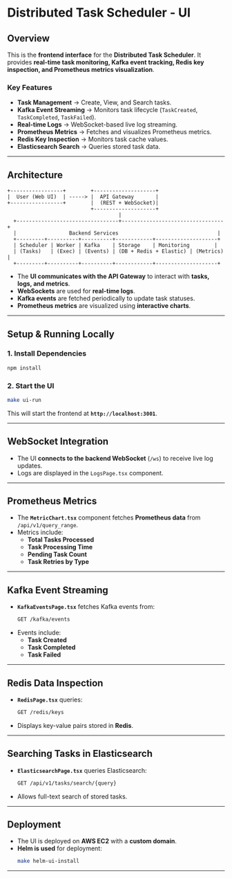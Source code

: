 # **Distributed Task Scheduler - UI**

## **Overview**
This is the **frontend interface** for the **Distributed Task Scheduler**. It provides **real-time task monitoring, Kafka event tracking, Redis key inspection, and Prometheus metrics visualization**.

### **Key Features**
- **Task Management** → Create, View, and Search tasks.
- **Kafka Event Streaming** → Monitors task lifecycle (`TaskCreated`, `TaskCompleted`, `TaskFailed`).
- **Real-time Logs** → WebSocket-based live log streaming.
- **Prometheus Metrics** → Fetches and visualizes Prometheus metrics.
- **Redis Key Inspection** → Monitors task cache values.
- **Elasticsearch Search** → Queries stored task data.

---

## **Architecture**
```
+-----------------+        +--------------------+
|  User (Web UI)  | -----> |  API Gateway       |
+-----------------+        |  (REST + WebSocket)|
                           +--------------------+
                                    |
  +---------------------------------+---------------------------------+
  |                 Backend Services                                |
  +---------+----------+----------+------------+--------------------+
  | Scheduler | Worker | Kafka    | Storage    | Monitoring        |
  | (Tasks)   | (Exec) | (Events) | (DB + Redis + Elastic) | (Metrics) |
  +---------+----------+----------+------------+--------------------+
```
- The **UI communicates with the API Gateway** to interact with **tasks, logs, and metrics**.
- **WebSockets** are used for **real-time logs**.
- **Kafka events** are fetched periodically to update task statuses.
- **Prometheus metrics** are visualized using **interactive charts**.

---

## **Setup & Running Locally**
### **1. Install Dependencies**
```sh
npm install
```
### **2. Start the UI**
```sh
make ui-run
```
This will start the frontend at **`http://localhost:3001`**.

---

## **WebSocket Integration**
- The UI **connects to the backend WebSocket** (`/ws`) to receive live log updates.
- Logs are displayed in the `LogsPage.tsx` component.

---

## **Prometheus Metrics**
- The **`MetricChart.tsx`** component fetches **Prometheus data** from `/api/v1/query_range`.
- Metrics include:
  - **Total Tasks Processed**
  - **Task Processing Time**
  - **Pending Task Count**
  - **Task Retries by Type**

---

## **Kafka Event Streaming**
- **`KafkaEventsPage.tsx`** fetches Kafka events from:
  ```sh
  GET /kafka/events
  ```
- Events include:
  - **Task Created**
  - **Task Completed**
  - **Task Failed**

---

## **Redis Data Inspection**
- **`RedisPage.tsx`** queries:
  ```sh
  GET /redis/keys
  ```
- Displays key-value pairs stored in **Redis**.

---

## **Searching Tasks in Elasticsearch**
- **`ElasticsearchPage.tsx`** queries Elasticsearch:
  ```sh
  GET /api/v1/tasks/search/{query}
  ```
- Allows full-text search of stored tasks.

---

## **Deployment**
- The UI is deployed on **AWS EC2** with a **custom domain**.
- **Helm is used** for deployment:
  ```sh
  make helm-ui-install
  ```

---